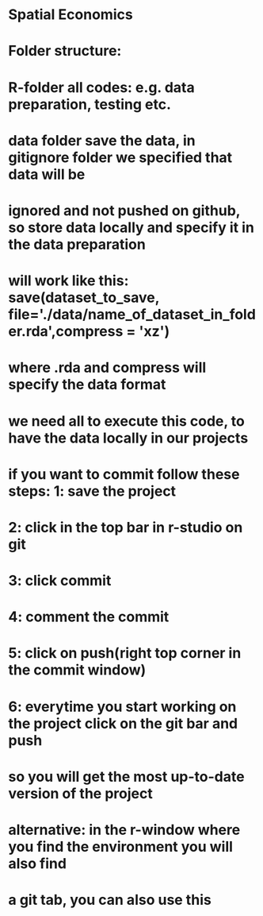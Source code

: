 # Spatial Economics
# 
# Folder structure: 
#   
# R-folder all codes:  e.g. data preparation, testing etc.
# 
# data folder save the data, in gitignore folder we specified that data will be
# ignored and not pushed on github, so store data locally and specify it in the data preparation
# 
# will work like this:   save(dataset_to_save, file='./data/name_of_dataset_in_folder.rda',compress = 'xz') 
# where .rda and compress will specify the data format
# we need all to execute this code, to have the data locally in our projects
#    
#    if you want to commit follow these steps:  1: save the project
#                                               2: click in the top bar in r-studio on git
#                                               3: click commit
#                                               4: comment the commit
#                                               5: click on push(right top corner in the commit window)
#                                               
#                                               6: everytime you start working on the project click on the git bar and push
#                                               so you will get the most up-to-date version of the project
#                                               
#                                               alternative: in the r-window where you find the environment you will also find 
#                                               a git tab, you can also use this